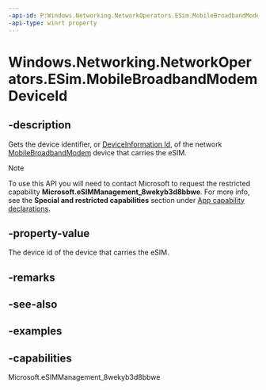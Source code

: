 ```yaml
---
-api-id: P:Windows.Networking.NetworkOperators.ESim.MobileBroadbandModemDeviceId
-api-type: winrt property
---
```


<!-- Property syntax.
public string MobileBroadbandModemDeviceId { get; }
-->

# Windows.Networking.NetworkOperators.ESim.MobileBroadbandModemDeviceId

## -description
Gets the device identifier, or [DeviceInformation Id](../windows.devices.enumeration/deviceinformation_id.md), of the network [MobileBroadbandModem](mobilebroadbandmodem.md) device that carries the eSIM.

> [!NOTE]
> To use this API you will need to contact Microsoft to request the restricted capability **Microsoft.eSIMManagement_8wekyb3d8bbwe**. For more info, see the **Special and restricted capabilities** section under [App capability declarations](/windows/uwp/packaging/app-capability-declarations?branch=live).

## -property-value
The device id of the device that carries the eSIM.

## -remarks

## -see-also

## -examples

## -capabilities
Microsoft.eSIMManagement_8wekyb3d8bbwe